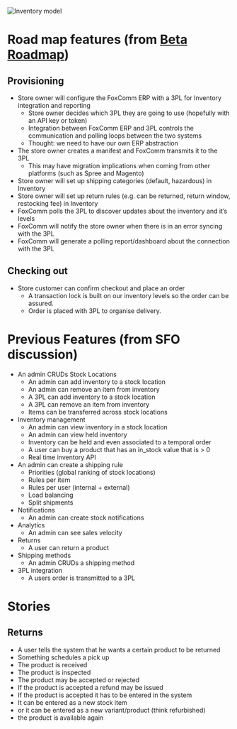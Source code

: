 ![Inventory model](http://yuml.me/048a6c2b)

# Road map features (from [Beta Roadmap](https://docs.google.com/a/crowdint.com/document/d/1HBgbvvwyCKMf3cuxRIYjeTJli--qTaxDTXP4YegG-cE/edit#))
## Provisioning
- Store owner will configure the FoxComm ERP with a 3PL for Inventory integration and reporting
  - Store owner decides which 3PL they are going to use (hopefully with an API key or token)
  - Integration between FoxComm ERP and 3PL controls the communication and polling loops between the two systems
  - Thought: we need to have our own ERP abstraction
- The store owner creates a manifest and FoxComm transmits it to the 3PL
  - This may have migration implications when coming from other platforms (such as Spree and Magento)
- Store owner will set up shipping categories (default, hazardous) in Inventory
- Store owner will set up return rules (e.g. can be returned, return window, restocking fee) in Inventory
- FoxComm polls the 3PL to discover updates about the inventory and it’s levels
- FoxComm will notify the store owner when there is in an error syncing with the 3PL
- FoxComm will generate a polling report/dashboard about the connection with the 3PL

## Checking out
- Store customer can confirm checkout and place an order
  - A transaction lock is built on our inventory levels so the order can be assured.
  - Order is placed with 3PL to organise delivery.

# Previous Features (from SFO discussion)

- An admin CRUDs Stock Locations
  - An admin can add inventory to a stock location
  - An admin can remove an item from inventory
  - A 3PL can add inventory to a stock location
  - A 3PL can remove an item from inventory
  - Items can be transferred across stock locations
- Inventory management
  - An admin can view inventory in a stock location
  - An admin can view held inventory
  - Inventory can be held and even associated to a temporal order
  - A user can buy a product that has an in_stock value that is > 0
  - Real time inventory API
- An admin can create a shipping rule
  - Priorities (global ranking of stock locations)
  - Rules per item
  - Rules per user (internal + external)
  - Load balancing
  - Split shipments
- Notifications
  - An admin can create stock notifications
- Analytics
  - An admin can see sales velocity
- Returns
  - A user can return a product
- Shipping methods
  - An admin CRUDs a shipping method
- 3PL integration
  - A users order is transmitted to a 3PL

# Stories

## Returns
- A user tells the system that he wants a certain product to be returned
- Something schedules a pick up
- The product is received 
- The product is inspected
- The product may be accepted or rejected
- If the product is accepted a refund may be issued
- If the product is accepted it has to be entered in the system
- It can be entered as a new stock item
- or it can be entered as a new variant/product (think refurbished)
- the product is available again